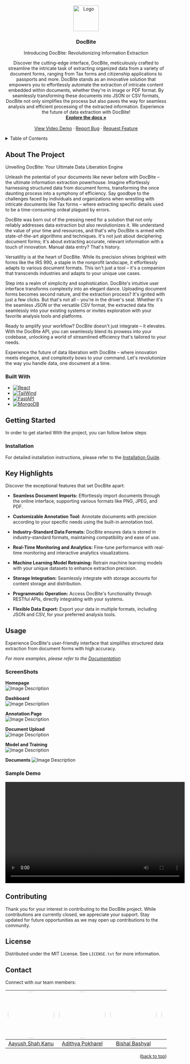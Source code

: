 <!-- Improved compatibility of back to top link: See: https://github.com/othneildrew/Best-README-Template/pull/73 -->

<a name="readme-top"></a>

<!-- 
*** Thanks for checking out the Best-README-Template. If you have a suggestion
*** that would make this better, please fork the repo and create a pull request
*** or simply open an issue with the tag "enhancement".
*** Don't forget to give the project a star!
*** Thanks again! Now go create something AMAZING! :D -->


<!-- PROJECT SHIELDS -->

<!-- *** I'm using markdown "reference style" links for readability.
*** Reference links are enclosed in brackets [ ] instead of parentheses ( ).
*** See the bottom of this document for the declaration of the reference variables
*** for contributors-url, forks-url, etc. This is an optional, concise syntax you may use.
*** https://www.markdownguide.org/basic-syntax/#reference-style-links -->


<!-- [![Contributors][contributors-shield]][contributors-url]
[![Forks][forks-shield]][forks-url]
[![Stargazers][stars-shield]][stars-url]
[![Issues][issues-shield]][issues-url]
[![MIT License][license-shield]][license-url]
[![LinkedIn][linkedin-shield]][linkedin-url] -->

<!-- PROJECT LOGO -->
<br />
<div align="center">
  <a href="https://github.com/othneildrew/Best-README-Template">
    <img src="Screenshots/docbite.png" alt="Logo" width="80" height="80">
  </a>

  <h3 align="center">DocBite</h3>

  <p align="center">
    Introducing DocBite: Revolutionizing Information Extraction

Discover the cutting-edge interface, DocBite, meticulously crafted to streamline the intricate task of extracting organized data from a variety of document forms, ranging from Tax forms and citizenship applications to passports and more. DocBite stands as an innovative solution that empowers you to effortlessly automate the extraction of intricate content embedded within documents, whether they're in image or PDF format. By seamlessly transforming these documents into JSON or CSV formats, DocBite not only simplifies the process but also paves the way for seamless analysis and efficient processing of the extracted information. Experience the future of data extraction with DocBite!
    <br />
    <a href="https://github.com/Aayushshah196/Docbite-Docs/"><strong>Explore the docs »</strong></a>
    <br />
    <br />
    <a href="#sample-demo">View Video Demo</a>
    ·
    <a href="https://github.com/Aayushshah196/Docbite-Docs/issues">Report Bug</a>
    ·
    <a href="https://github.com/Aayushshah196/Docbite-Docs/issues">Request Feature</a>
  </p>
</div>

<!-- TABLE OF CONTENTS -->
<details>
  <summary>Table of Contents</summary>
  <ol>
    <li>
      <a href="#about-the-project">About The Project</a>
      <ul>
        <li><a href="#built-with">Built With</a></li>
      </ul>
    </li>
    <li>
      <a href="#getting-started">Getting Started</a>
      <ul>
        <li><a href="#prerequisites">Prerequisites</a></li>
        <li><a href="#installation">Installation</a></li>
      </ul>
    </li>
    <li><a href="#usage">Usage</a></li>
    <li><a href="#roadmap">Roadmap</a></li>
    <li><a href="#contributing">Contributing</a></li>
    <li><a href="#license">License</a></li>
    <li><a href="#contact">Contact</a></li>
    <li><a href="#acknowledgments">Acknowledgments</a></li>
  </ol>
</details>

<!-- ABOUT THE PROJECT -->

## About The Project


Unveiling DocBite: Your Ultimate Data Liberation Engine

Unleash the potential of your documents like never before with DocBite – the ultimate information extraction powerhouse. Imagine effortlessly harnessing structured data from document forms, transforming the once daunting process into a symphony of efficiency. Say goodbye to the challenges faced by individuals and organizations when wrestling with intricate documents like Tax forms – where extracting specific details used to be a time-consuming ordeal plagued by errors.

DocBite was born out of the pressing need for a solution that not only reliably addresses data extraction but also revolutionizes it. We understand the value of your time and resources, and that's why DocBite is armed with state-of-the-art algorithms and techniques. It's not just about deciphering document forms; it's about extracting accurate, relevant information with a touch of innovation. Manual data entry? That's history.

Versatility is at the heart of DocBite. While its precision shines brightest with forms like the IRS 990, a staple in the nonprofit landscape, it effortlessly adapts to various document formats. This isn't just a tool – it's a companion that transcends industries and adapts to your unique use cases.

Step into a realm of simplicity and sophistication. DocBite's intuitive user interface transforms complexity into an elegant dance. Uploading document forms becomes second nature, and the extraction process? It's ignited with just a few clicks. But that's not all – you're in the driver's seat. Whether it's the seamless JSON or the versatile CSV format, the extracted data fits seamlessly into your existing systems or invites exploration with your favorite analysis tools and platforms.

Ready to amplify your workflow? DocBite doesn't just integrate – it elevates. With the DocBite API, you can seamlessly blend its prowess into your codebase, unlocking a world of streamlined efficiency that's tailored to your needs.

Experience the future of data liberation with DocBite – where innovation meets elegance, and complexity bows to your command. Let's revolutionize the way you handle data, one document at a time.


### Built With

- [![React][React.js]][React-url]
- [![TailWind][TailWind.com]][TailWind-url]
- [![FastAPI][FastAPI.com]][FastAPI-url]
- [![MongoDB][MongoDB]][MongoDB-url]


<!-- GETTING STARTED -->

## Getting Started

In order to get started With the project, you can follow below steps

### Installation

For detailed installation instructions, please refer to the [Installation Guide](docs/InstallationGuide.md).


<!-- KEY HIGHLIGHTS -->

## Key Highlights

Discover the exceptional features that set DocBite apart:

- **Seamless Document Imports:** Effortlessly import documents through the online interface, supporting various formats like PNG, JPEG, and PDF.

- **Customizable Annotation Tool:** Annotate documents with precision according to your specific needs using the built-in annotation tool.

- **Industry-Standard Data Formats:** DocBite ensures data is stored in industry-standard formats, maintaining compatibility and ease of use.

- **Real-Time Monitoring and Analytics:** Fine-tune performance with real-time monitoring and interactive analytics visualizations.

- **Machine Learning Model Retraining:** Retrain machine learning models with your unique datasets to enhance extraction precision.

- **Storage Integration:** Seamlessly integrate with storage accounts for content storage and distribution.

- **Programmatic Operation:** Access DocBite's functionality through RESTful APIs, directly integrating with your systems.

- **Flexible Data Export:** Export your data in multiple formats, including JSON and CSV, for your preferred analysis tools.


<!-- USAGE EXAMPLES --> 

## Usage
Experience DocBite's user-friendly interface that simplifies structured data extraction from document forms with high accuracy.

_For more examples, please refer to the [Documentation](https://example.com)_

### ScreenShots

**Homepage** <br>
![Image Description](Screenshots/Homepage.png)

**Dashboard**<br>
![Image Description](Screenshots/dashboard.png)

**Annotation Page**<br>
![Image Description](Screenshots/annotationpage.png)

**Document Upload** <br>
![Image Description](Screenshots/documentUpload.png)

**Model and Training**<br>
![Image Description](Screenshots/Model%20and%20Training.png)

**Documents**
![Image Description](Screenshots/Documents.png)


### Sample Demo

<video width="560" height="315" controls>
  <source src="Screenshots/Demo.mp4" type="video/mp4">
  Your browser does not support the video tag.
</video>


<!-- CONTRIBUTING -->

## Contributing

Thank you for your interest in contributing to the DocBite project. While contributions are currently closed, we appreciate your support. Stay updated for future opportunities as we may open up contributions to the community.

<!-- 1. Fork the Project
2. Create your Feature Branch (`git checkout -b feature/AmazingFeature`)
3. Commit your Changes (`git commit -m 'Add some AmazingFeature'`)
4. Push to the Branch (`git push origin feature/AmazingFeature`)
5. Open a Pull Request -->


<!-- LICENSE -->

## License

Distributed under the MIT License. See `LICENSE.txt` for more information.


<!-- CONTACT -->

## Contact

Connect with our team members:

<div align="center">

| <a href = "https://github.com/Aayushshah196"><img src = "https://avatars.githubusercontent.com/u/50726045?v=4" width="144" style="border-radius:50%"></a> | <a href = "https://github.com/ADI13579"><img src = "https://media.licdn.com/dms/image/D5603AQF3WCHHbk2HVA/profile-displayphoto-shrink_200_200/0/1676447468869?e=1709164800&v=beta&t=qDRosANaTQZDF28UIBGODLjYI6z4_w4t8EsJXv5EdRE" width="144" style="border-radius:50%"></a> | <a href = "https://github.com/bishalbashyal33"><img src = "https://avatars.githubusercontent.com/u/63231700?v=4" width="144" style="border-radius:50%"></a> | <a href = "https://github.com/JanakSharma2055"><img src = "https://avatars.githubusercontent.com/u/60380225?v=4" width="144" style="border-radius:50%"></a> |
| :-: | :-: | :-: | :-: |
| [Aayush Shah Kanu](https://www.linkedin.com/in/aayush-shah-kanu) |[Adithya Pokharel](https://www.linkedin.com/in/adi13579/) | [Bishal Bashyal](https://www.linkedin.com/in/bishal-bashyal-80a261184/) | [Janak Sharma](https://www.linkedin.com/in/janaksharma/) |

</div>

<p align="right">(<a href="#readme-top">back to top</a>)</p>



<!-- ACKNOWLEDGMENTS -->
<!--
## Acknowledgments


<!-- MARKDOWN LINKS & IMAGES -->
<!-- https://www.markdownguide.org/basic-syntax/#reference-style-links -->

[contributors-shield]: https://img.shields.io/github/contributors/othneildrew/Best-README-Template.svg?style=for-the-badge
[contributors-url]: https://github.com/othneildrew/Best-README-Template/graphs/contributors
[forks-shield]: https://img.shields.io/github/forks/othneildrew/Best-README-Template.svg?style=for-the-badge
[forks-url]: https://github.com/othneildrew/Best-README-Template/network/members
[stars-shield]: https://img.shields.io/github/stars/othneildrew/Best-README-Template.svg?style=for-the-badge
[stars-url]: https://github.com/othneildrew/Best-README-Template/stargazers
[issues-shield]: https://img.shields.io/github/issues/othneildrew/Best-README-Template.svg?style=for-the-badge
[issues-url]: https://github.com/othneildrew/Best-README-Template/issues
[license-shield]: https://img.shields.io/github/license/othneildrew/Best-README-Template.svg?style=for-the-badge
[license-url]: https://github.com/othneildrew/Best-README-Template/blob/master/LICENSE.txt
[linkedin-shield]: https://img.shields.io/badge/-LinkedIn-black.svg?style=for-the-badge&logo=linkedin&colorB=555
[linkedin-url]: https://linkedin.com/in/othneildrew
[product-screenshot]: images/screenshot.png
[Next.js]: https://img.shields.io/badge/next.js-000000?style=for-the-badge&logo=nextdotjs&logoColor=white
[Next-url]: https://nextjs.org/
[React.js]: https://img.shields.io/badge/React-20232A?style=for-the-badge&logo=react&logoColor=61DAFB
[React-url]: https://reactjs.org/
[FastAPI.com]: https://img.shields.io/badge/FastAPI-005571?style=for-the-badge&logo=fastapi
[FastAPI-URL]: https://fastapi.tiangolo.com/lo/
[TailWind.com]: https://img.shields.io/badge/tailwindcss-%2338B2AC.svg?style=for-the-badge&logo=tailwind-css&logoColor=white
[TailWind-url]: https://tailwindcss.com/
[MongoDB]: https://img.shields.io/badge/MongoDB-%234ea94b.svg?style=for-the-badge&logo=mongodb&logoColor=white
[MongoDB-url]: https://www.mongodb.com/
